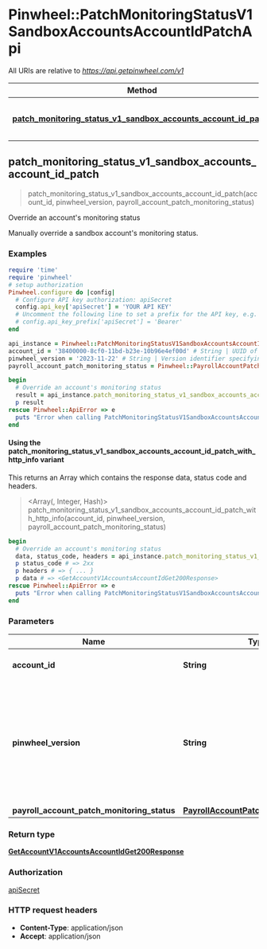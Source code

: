 # Pinwheel::PatchMonitoringStatusV1SandboxAccountsAccountIdPatchApi

All URIs are relative to *https://api.getpinwheel.com/v1*

| Method | HTTP request | Description |
| ------ | ------------ | ----------- |
| [**patch_monitoring_status_v1_sandbox_accounts_account_id_patch**](PatchMonitoringStatusV1SandboxAccountsAccountIdPatchApi.md#patch_monitoring_status_v1_sandbox_accounts_account_id_patch) | **PATCH** /sandbox/accounts/{account_id} | Override an account&#39;s monitoring status |


## patch_monitoring_status_v1_sandbox_accounts_account_id_patch

> <GetAccountV1AccountsAccountIdGet200Response> patch_monitoring_status_v1_sandbox_accounts_account_id_patch(account_id, pinwheel_version, payroll_account_patch_monitoring_status)

Override an account's monitoring status

Manually override a sandbox account's monitoring status.

### Examples

```ruby
require 'time'
require 'pinwheel'
# setup authorization
Pinwheel.configure do |config|
  # Configure API key authorization: apiSecret
  config.api_key['apiSecret'] = 'YOUR API KEY'
  # Uncomment the following line to set a prefix for the API key, e.g. 'Bearer' (defaults to nil)
  # config.api_key_prefix['apiSecret'] = 'Bearer'
end

api_instance = Pinwheel::PatchMonitoringStatusV1SandboxAccountsAccountIdPatchApi.new
account_id = '38400000-8cf0-11bd-b23e-10b96e4ef00d' # String | UUID of the payroll account.
pinwheel_version = '2023-11-22' # String | Version identifier specifying how the Pinwheel API should behave. See the Change Management page for more information.
payroll_account_patch_monitoring_status = Pinwheel::PayrollAccountPatchMonitoringStatus.new # PayrollAccountPatchMonitoringStatus | 

begin
  # Override an account's monitoring status
  result = api_instance.patch_monitoring_status_v1_sandbox_accounts_account_id_patch(account_id, pinwheel_version, payroll_account_patch_monitoring_status)
  p result
rescue Pinwheel::ApiError => e
  puts "Error when calling PatchMonitoringStatusV1SandboxAccountsAccountIdPatchApi->patch_monitoring_status_v1_sandbox_accounts_account_id_patch: #{e}"
end
```

#### Using the patch_monitoring_status_v1_sandbox_accounts_account_id_patch_with_http_info variant

This returns an Array which contains the response data, status code and headers.

> <Array(<GetAccountV1AccountsAccountIdGet200Response>, Integer, Hash)> patch_monitoring_status_v1_sandbox_accounts_account_id_patch_with_http_info(account_id, pinwheel_version, payroll_account_patch_monitoring_status)

```ruby
begin
  # Override an account's monitoring status
  data, status_code, headers = api_instance.patch_monitoring_status_v1_sandbox_accounts_account_id_patch_with_http_info(account_id, pinwheel_version, payroll_account_patch_monitoring_status)
  p status_code # => 2xx
  p headers # => { ... }
  p data # => <GetAccountV1AccountsAccountIdGet200Response>
rescue Pinwheel::ApiError => e
  puts "Error when calling PatchMonitoringStatusV1SandboxAccountsAccountIdPatchApi->patch_monitoring_status_v1_sandbox_accounts_account_id_patch_with_http_info: #{e}"
end
```

### Parameters

| Name | Type | Description | Notes |
| ---- | ---- | ----------- | ----- |
| **account_id** | **String** | UUID of the payroll account. |  |
| **pinwheel_version** | **String** | Version identifier specifying how the Pinwheel API should behave. See the Change Management page for more information. | [default to &#39;2023-11-22&#39;] |
| **payroll_account_patch_monitoring_status** | [**PayrollAccountPatchMonitoringStatus**](PayrollAccountPatchMonitoringStatus.md) |  |  |

### Return type

[**GetAccountV1AccountsAccountIdGet200Response**](GetAccountV1AccountsAccountIdGet200Response.md)

### Authorization

[apiSecret](../README.md#apiSecret)

### HTTP request headers

- **Content-Type**: application/json
- **Accept**: application/json

